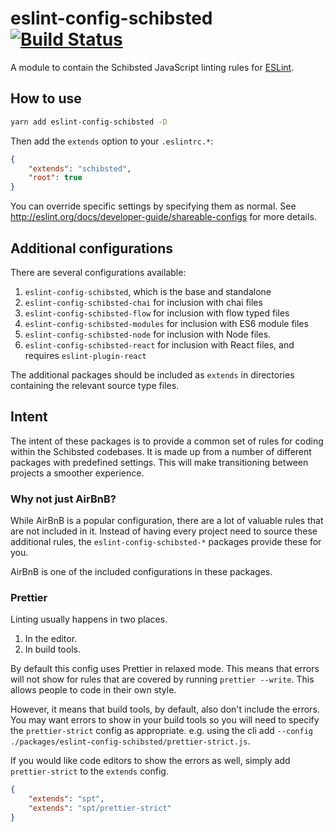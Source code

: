 # eslint-config-schibsted [![Build Status](https://travis-ci.org/schibsted/eslint-config-schibsted.svg?branch=master)](https://travis-ci.org/schibsted/eslint-config-schibsted)

A module to contain the Schibsted JavaScript linting rules for [ESLint](http://eslint.org/).

## How to use

```bash
yarn add eslint-config-schibsted -D
```

Then add the `extends` option to your `.eslintrc.*`:

```json
{
    "extends": "schibsted",
    "root": true
}
```

You can override specific settings by specifying them as normal. See <http://eslint.org/docs/developer-guide/shareable-configs> for more details.

## Additional configurations

There are several configurations available:

1. `eslint-config-schibsted`, which is the base and standalone
1. `eslint-config-schibsted-chai` for inclusion with chai files
1. `eslint-config-schibsted-flow` for inclusion with flow typed files
1. `eslint-config-schibsted-modules` for inclusion with ES6 module files
1. `eslint-config-schibsted-node` for inclusion with Node files.
1. `eslint-config-schibsted-react` for inclusion with React files, and requires `eslint-plugin-react`

The additional packages should be included as `extends` in directories containing
the relevant source type files.

## Intent

The intent of these packages is to provide a common set of rules for coding within
the Schibsted codebases.  It is made up from a number of different packages
with predefined settings.  This will make transitioning between projects a
smoother experience.

### Why not just AirBnB?

While AirBnB is a popular configuration, there are a lot of valuable rules that
are not included in it.  Instead of having every project need to source these
additional rules, the `eslint-config-schibsted-*` packages provide these for you.

AirBnB is one of the included configurations in these packages.

### Prettier
Linting usually happens in two places.

1. In the editor.
1. In build tools.

By default this config uses Prettier in relaxed mode.  This means that errors will not show for rules that are covered by running `prettier --write`.  This allows people to code in their own style.  

However, it means that build tools, by default, also don't include the errors.  You may want errors to show in your build tools so you will need to specify the `prettier-strict` config as appropriate.  e.g. using the cli add `--config ./packages/eslint-config-schibsted/prettier-strict.js`.

If you would like code editors to show the errors as well, simply add `prettier-strict` to the `extends` config.

```json
{
    "extends": "spt",
    "extends": "spt/prettier-strict"
}
```
